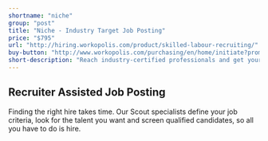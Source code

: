 ```yaml
---
shortname: "niche"
group: "post"
title: "Niche - Industry Target Job Posting"
price: "$795"
url: "http://hiring.workopolis.com/product/skilled-labour-recruiting/"
buy-button: "http://www.workopolis.com/purchasing/en/home/initiate?promoCode=2NCA7&Reset=True"
short-description: "Reach industry-certified professionals and get your job posting in front of qualified talent for roles that can be challenging to fill through with access to our extensive network of industry-specific sites."
---
```


## Recruiter Assisted Job Posting

Finding the right hire takes time. Our Scout specialists define your job criteria, look for the talent you want and screen qualified candidates, so all you have to do is hire.
